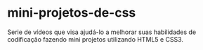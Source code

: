 # mini-projetos-de-css
Serie de vídeos que visa ajudá-lo a melhorar suas habilidades de codificação fazendo mini projetos utilizando HTML5 e CSS3.
